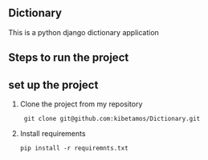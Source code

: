 ## Dictionary

This is a python django dictionary application

## Steps to run the project

## set up the project 

1. Clone the project from my repository

        git clone git@github.com:kibetamos/Dictionary.git


2. Install requirements
   
       pip install -r requiremnts.txt

